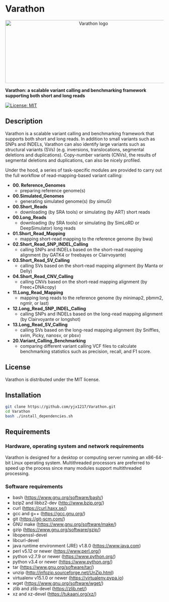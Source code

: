 # Varathon

<p align="center">
  <img src="https://github.com/yjx1217/Varathon/blob/master/Varathon.logo.png" alt="Varathon logo" width="545" height="200"/>
</p>

**Varathon: a scalable variant calling and benchmarking framework supporting both short and long reads**

[![License: MIT](https://img.shields.io/badge/License-MIT-yellow.svg)](https://opensource.org/licenses/MIT)

## Description
Varathon is a scalable variant calling and benchmarking framework that supports both short and long reads. In addition to small variants such as SNPs and INDELs, Varathon can also identify large variants such as structural variants (SVs) (e.g. inversions, translocations, segmental deletions and duplications). Copy-number variants (CNVs), the results of segmental deletions and duplications, can also be nicely profiled. 

Under the hood, a series of task-specific modules are provided to carry out the full workflow of read-mapping-based variant calling:

* **00. Reference_Genomes**
  * preparing reference genome(s)
* **00.Simulated_Genomes**
  * generating simulated genome(s) (by simuG)
* **00.Short_Reads**
  * downloading (by SRA tools) or simulating (by ART) short reads
* **00.Long_Reads**
  * downloading (by SRA tools) or simulating (by SimLoRD or DeepSimulator) long reads
* **01.Short_Read_Mapping**
  * mapping short-read mapping to the reference genome (by bwa)
* **02.Short_Read_SNP_INDEL_Calling**
  * calling SNPs and INDELs based on the short-read mapping alignment (by GATK4 or freebayes or Clairvoyante)
* **03.Short_Read_SV_Calling**
  * calling SVs based on the short-read mapping alignment (by Manta or Delly)
* **04.Short_Read_CNV_Calling**
  * calling CNVs based on the short-read mapping alignment (by Freec+DNAcopy)
* **11.Long_Read_Mapping**
  * mapping long reads to the reference genome (by minimap2, pbmm2, ngmlr, or last)
* **12.Long_Read_SNP_INDEL_Calling**
  * calling SNPs and INDELs based on the long-read mapping alignment (by Clairvoyante or longshot)
* **13.Long_Read_SV_Calling**
  * calling SVs based on the long-read mapping alignment (by Sniffles, svim, Picky, nanosv, or pbsv)
* **20.Variant_Calling_Benchmarking**
  * comparing different variant calling VCF files to calculate benchmarking statistics such as precision, recall, and F1 score.

## License
Varathon is distributed under the MIT license.

## Installation
```sh
git clone https://github.com/yjx1217/Varathon.git
cd Varathon
bash ./install_dependencies.sh
```

## Requirements
### Hardware, operating system and network requirements
Varathon is designed for a desktop or computing server running an x86-64-bit Linux operating system. Multithreaded processors are preferred to speed up the process since many modules support multithreaded processing. 

### Software requirements
* bash (https://www.gnu.org/software/bash/)
* bzip2 and libbz2-dev (http://www.bzip.org/)
* curl (https://curl.haxx.se/)
* gcc and g++ (https://gcc.gnu.org/)
* git (https://git-scm.com/)
* GNU make (https://www.gnu.org/software/make/)
* gzip (https://www.gnu.org/software/gzip/)
* libopenssl-devel
* libcurl-devel
* java runtime environment (JRE) v1.8.0 (https://www.java.com)
* perl v5.12 or newer (https://www.perl.org/)
* python v2.7.9 or newer (https://www.python.org/)
* python v3.4 or newer (https://www.python.org/)
* tar (https://www.gnu.org/software/tar/)
* unzip (http://infozip.sourceforge.net/UnZip.html)
* virtualenv v15.1.0 or newer (https://virtualenv.pypa.io)
* wget (https://www.gnu.org/software/wget/)
* zlib and zlib-devel (https://zlib.net/)
* xz and xz-devel (https://tukaani.org/xz/)
